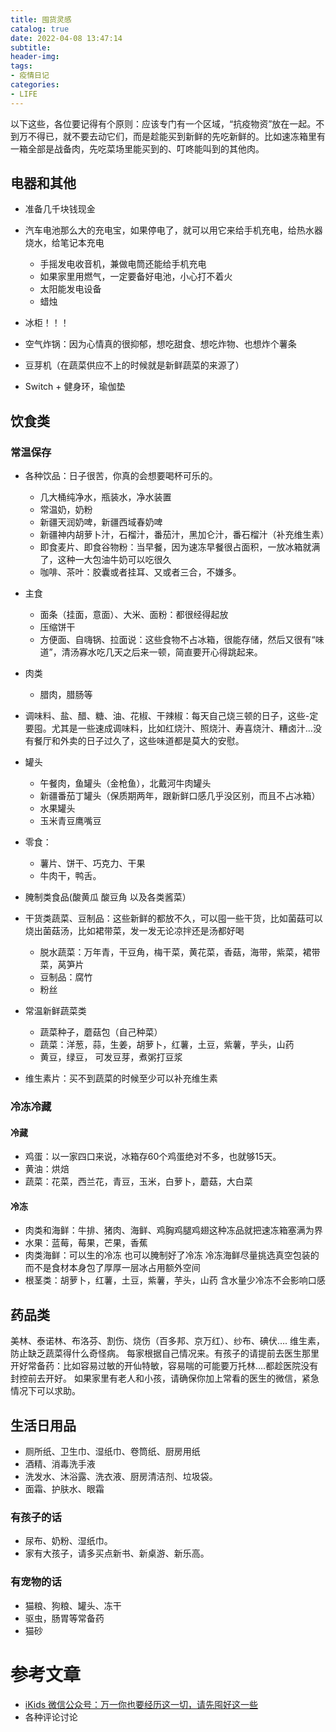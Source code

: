 ```yaml
---
title: 囤货灵感
catalog: true
date: 2022-04-08 13:47:14
subtitle:
header-img:
tags:
- 疫情日记
categories:
- LIFE
---
```



以下这些，各位要记得有个原则：应该专门有一个区域，“抗疫物资”放在一起。不到万不得已，就不要去动它们，而是趁能买到新鲜的先吃新鲜的。比如速冻箱里有一箱全部是战备肉，先吃菜场里能买到的、叮咚能叫到的其他肉。

## 电器和其他

- 准备几千块钱现金

- 汽车电池那么大的充电宝，如果停电了，就可以用它来给手机充电，给热水器烧水，给笔记本充电
  - 手摇发电收音机，兼做电筒还能给手机充电
  - 如果家里用燃气，一定要备好电池，小心打不着火
  - 太阳能发电设备
  - 蜡烛
- 冰柜！！！
- 空气炸锅：因为心情真的很抑郁，想吃甜食、想吃炸物、也想炸个薯条
- 豆芽机（在蔬菜供应不上的时候就是新鲜蔬菜的来源了）
- Switch + 健身环，瑜伽垫

## 饮食类

### 常温保存

- 各种饮品：日子很苦，你真的会想要喝杯可乐的。
  - 几大桶纯净水，瓶装水，净水装置
  - 常温奶，奶粉
  - 新疆天润奶啤，新疆西域春奶啤
  - 新疆神内胡萝卜汁，石榴汁，番茄汁，黑加仑汁，番石榴汁（补充维生素）
  - 即食麦片、即食谷物粉：当早餐，因为速冻早餐很占面积，一放冰箱就满了，这种一大包油牛奶可以吃很久
  - 咖啡、茶叶：胶囊或者挂耳、又或者三合，不嫌多。

- 主食
  - 面条（挂面，意面）、大米、面粉：都很经得起放
  - 压缩饼干
  - 方便面、自嗨锅、拉面说：这些食物不占冰箱，很能存储，然后又很有“味道”，清汤寡水吃几天之后来一顿，简直要开心得跳起来。
- 肉类
  - 腊肉，腊肠等

- 调味料、盐、醋、糖、油、花椒、干辣椒：每天自己烧三顿的日子，这些-定要囤。尤其是一些速成调味料，比如红烧汁、照烧汁、寿喜烧汁、糟卤汁…没有餐厅和外卖的日子过久了，这些味道都是莫大的安慰。
- 罐头
  - 午餐肉，鱼罐头（金枪鱼），北戴河牛肉罐头
  - 新疆番茄丁罐头（保质期两年，跟新鲜口感几乎没区别，而且不占冰箱）
  - 水果罐头
  - 玉米青豆鹰嘴豆
  
- 零食：
  - 薯片、饼干、巧克力、干果
  - 牛肉干，鸭舌。
- 腌制类食品(酸黄瓜 酸豆角 以及各类酱菜）

- 干货类蔬菜、豆制品：这些新鲜的都放不久，可以囤一些干货，比如菌菇可以烧出菌菇汤，比如裙带菜，发一发无论凉拌还是汤都好喝
  - 脱水蔬菜：万年青，干豆角，梅干菜，黄花菜，香菇，海带，紫菜，裙带菜，莴笋片
  - 豆制品：腐竹
  - 粉丝

- 常温新鲜蔬菜类
  - 蔬菜种子，蘑菇包（自己种菜）
  - 蔬菜：洋葱，蒜，生姜，胡萝卜，红薯，土豆，紫薯，芋头，山药
  - 黄豆，绿豆， 可发豆芽，煮粥打豆浆

- 维生素片：买不到蔬菜的时候至少可以补充维生素

### 冷冻冷藏

#### 冷藏

- 鸡蛋：以一家四口来说，冰箱存60个鸡蛋绝对不多，也就够15天。
- 黄油：烘焙
- 蔬菜：花菜，西兰花，青豆，玉米，白萝卜，蘑菇，大白菜

#### 冷冻

- 肉类和海鲜：牛排、猪肉、海鲜、鸡胸鸡腿鸡翅这种冻品就把速冻箱塞满为界
- 水果：蓝莓，莓果，芒果，香蕉
- 肉类海鲜：可以生的冷冻 也可以腌制好了冷冻 冷冻海鲜尽量挑选真空包装的 而不是食材本身包了厚厚一层冰占用额外空间
- 根茎类：胡萝卜，红薯，土豆，紫薯，芋头，山药 含水量少冷冻不会影响口感

## 药品类

美林、泰诺林、布洛芬、割伤、烧伤（百多邦、京万红）、纱布、碘伏….
维生素，防止缺乏蔬菜得什么奇怪病。
每家根据自己情况来。有孩子的请提前去医生那里开好常备药：比如容易过敏的开仙特敏，容易喘的可能要万托林….都趁医院没有封控前去开好。
如果家里有老人和小孩，请确保你加上常看的医生的微信，紧急情况下可以求助。

## 生活日用品

- 厕所纸、卫生巾、湿纸巾、卷筒纸、厨房用纸
- 酒精、消毒洗手液
- 洗发水、沐浴露、洗衣液、厨房清洁剂、垃圾袋。
- 面霜、护肤水、眼霜

### 有孩子的话

- 尿布、奶粉、湿纸巾。
- 家有大孩子，请多买点新书、新桌游、新乐高。

### 有宠物的话

- 猫粮、狗粮、罐头、冻干
- 驱虫，肠胃等常备药
- 猫砂

# 参考文章

- [iKids 微信公众号：万一你也要经历这一切，请先囤好这一些]()
- 各种评论讨论
